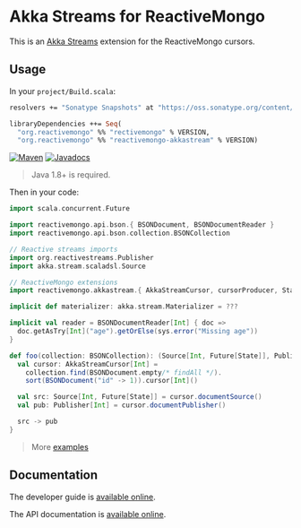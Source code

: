# Akka Streams for ReactiveMongo

This is an [Akka Streams](http://akka.io) extension for the ReactiveMongo cursors.

## Usage

In your `project/Build.scala`:

```ocaml
resolvers += "Sonatype Snapshots" at "https://oss.sonatype.org/content/repositories/snapshots/"

libraryDependencies ++= Seq(
  "org.reactivemongo" %% "rectivemongo" % VERSION,
  "org.reactivemongo" %% "reactivemongo-akkastream" % VERSION)
```

[![Maven](https://img.shields.io/maven-central/v/org.reactivemongo/reactivemongo-akkastream_2.12.svg)](http://search.maven.org/#search%7Cga%7C1%7Creactivemongo-akkastream) [![Javadocs](https://javadoc.io/badge/org.reactivemongo/reactivemongo-akkastream_2.12.svg)](https://javadoc.io/doc/org.reactivemongo/reactivemongo-akkastream_2.12)

> Java 1.8+ is required.

Then in your code:

```scala
import scala.concurrent.Future

import reactivemongo.api.bson.{ BSONDocument, BSONDocumentReader }
import reactivemongo.api.bson.collection.BSONCollection

// Reactive streams imports
import org.reactivestreams.Publisher
import akka.stream.scaladsl.Source

// ReactiveMongo extensions
import reactivemongo.akkastream.{ AkkaStreamCursor, cursorProducer, State }

implicit def materializer: akka.stream.Materializer = ???

implicit val reader = BSONDocumentReader[Int] { doc =>
  doc.getAsTry[Int]("age").getOrElse(sys.error("Missing age"))
}

def foo(collection: BSONCollection): (Source[Int, Future[State]], Publisher[Int]) = {
  val cursor: AkkaStreamCursor[Int] =
    collection.find(BSONDocument.empty/* findAll */).
    sort(BSONDocument("id" -> 1)).cursor[Int]()

  val src: Source[Int, Future[State]] = cursor.documentSource()
  val pub: Publisher[Int] = cursor.documentPublisher()

  src -> pub
}
```

> More [examples](.src/test/scala/CursorSpec.scala)

## Documentation

The developer guide is [available online](http://reactivemongo.org/releases/0.12/documentation/tutorial/streaming.html#akka-stream).

The API documentation is [available online](https://reactivemongo.github.io/ReactiveMongo-Streaming/0.12/akka-stream/api/).
